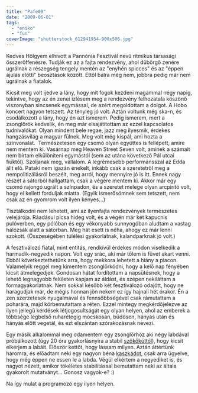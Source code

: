 ```yaml
---
title: "Pafe09"
date: "2009-06-01"
tags: 
  - "eniko"
  - "fun"
coverImage: "shutterstock_612941954-900x506.jpg"
---
```


Kedves Hölgyem elhívott a Pannónia Fesztivál nevű ritmikus társasági összeröffenésre. Tudják ez az a fajta rendezvény, ahol dübörgő zenére ugrálnak a részegség tengely mentén az "enyhén spicces" és az "éppen ájulás előtti" beosztások között. Ettől balra még nem, jobbra pedig már nem ugrálnak a fiatalok.

Kicsit meg volt ijedve a lány, hogy mit fogok kezdeni magammal négy napig, tekintve, hogy az én zenei izlésem meg a rendezvény felhozatala köszönő viszonyban sincsenek egymással, de azért megoldottam a dolgot. A Hobo koncert nagyon tetszett. Az tényleg jó volt. Aztán voltunk még ska-n, és csodálkozott a lány, hogy én azt ismerem. Pedig ismerem, mert a zsonglőrök kedvelik, én meg már elsajátítottam az ezzel kapcsolatos tudnivalókat. Olyan mindent bele regae, jazz meg ilyesmik, érdekes hangzásvilág a magyar fülnek. Meg volt még kispál, ami hozta a színvonalat.  Természetesen egy csomó olyan együttes is fellépett, amire nem mentem ki. Vasárnap meg Heaven Street Seven volt, aminek a számait nem bírtam elkülöníteni egymástól (sem az utána következő Pál utcai fiúktól). Szóljanak meg, vállalom. A legrémesebb performansszal az Edda állt elő. Pataki nem igazán énekelt, inkább csak a szeretetről meg a nempolitizálásról beszélt, meg arról, hogy mennyire jó is itt. Ennek nagy részét a sátorból hallgattam, csak a végére mentem ki. Akkor már egy csomó rajongó ugrált a színpadon, és a szeretet melege olyan arcpirító volt, hogy el kellett forduljak miatta. (Egyik ismerősömnek sem tetszett, nem csak az én gyomrom volt ilyen kényes...)

Tisztálkodni nem lehetett, ami az ilyenfajta rendezvények természetes velejárója. Ráadásul picsa hideg volt, és a végén már két kapucnis pulóverben, egy pólóban és egy vékonyabb sunnyogóban aludtam a vastag hálózsák alatt a sátorban. Meg hát esett is néha, ahogy ez már lenni szokott. (Összeségében túlélési gyakorlatnak, kalandparknak jó volt.)

A fesztiválozó fiatal, mint entitás, rendkívül érdekes módon viselkedik a harmadik-negyedik napon. Volt egy srác, aki már tőlem is füvet akart venni. Ebből következtethetünk arra, hogy mekkora lehetett a hiány a piacon. Valamelyik reggel meg kimentem zsonglőrködni, hogy a kelő nap fényében kicsit átmelegedjek. Gondosan hátat fordítottam a napsütésnek, hogy a lehető legnagyobb felületen kapjam az áldást, és szépen nekiláttam a formagyakorlatnak. Nem sokkal később két fesztiválozó odajött, hogy ne haragudjak már, de mégis honnan jön nekem ez így hajnali hét órakor. Én a zen szerzetesek nyugalmával és fennsőbbségével csak rámutattam a poharára, majd körbemutattam a réten. Ezzel mintegy megkérdőjelezve az ilyen jellegű kérdések létjogosultságát egy olyan helyen, ahol az emberek a többsége legbelső ruharétegig mocskosan, büdösen, hányás után és hányás előtt vegetál, és ezt elszántan szórakozásnak nevezi.

Egy másik alkalommal meg odamentem egy zsonglőrhöz aki négy labdával próbálkozott (úgy 20 óra gyakorlásnyira a stabil [szökőkúttól](http://zsonglor.csokavar.hu/trukkok/negy-labda/szokokut-negy-labdaval-aszinkron/)), hogy kicsit elkérjem a labáit. Először kettőt, hogy lássam milyen. Aztán áttértünk háromra, és előadtam neki egy nagyon béna [kaszkádot](http://zsonglor.csokavar.hu/trukkok/harom-labda/kaszkad/kaszkad/), csak arra ügyelve, hogy még éppen ne essen le a labda. Végül elkértem a negyediket is, és nagyot nézett, amikor tökéletes stabilitással bemutattam neki az általa gyakorolt mutatványt... Gonosz vagyok-e? :)

Na így mulat a programozó egy ilyen helyen.
